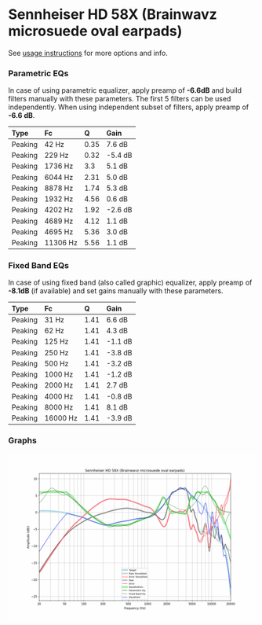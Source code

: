 # Sennheiser HD 58X (Brainwavz microsuede oval earpads)
See [usage instructions](https://github.com/jaakkopasanen/AutoEq#usage) for more options and info.

### Parametric EQs
In case of using parametric equalizer, apply preamp of **-6.6dB** and build filters manually
with these parameters. The first 5 filters can be used independently.
When using independent subset of filters, apply preamp of **-6.6 dB**.

| Type    | Fc       |    Q | Gain    |
|:--------|:---------|:-----|:--------|
| Peaking | 42 Hz    | 0.35 | 7.6 dB  |
| Peaking | 229 Hz   | 0.32 | -5.4 dB |
| Peaking | 1736 Hz  | 3.3  | 5.1 dB  |
| Peaking | 6044 Hz  | 2.31 | 5.0 dB  |
| Peaking | 8878 Hz  | 1.74 | 5.3 dB  |
| Peaking | 1932 Hz  | 4.56 | 0.6 dB  |
| Peaking | 4202 Hz  | 1.92 | -2.6 dB |
| Peaking | 4689 Hz  | 4.12 | 1.1 dB  |
| Peaking | 4695 Hz  | 5.36 | 3.0 dB  |
| Peaking | 11306 Hz | 5.56 | 1.1 dB  |

### Fixed Band EQs
In case of using fixed band (also called graphic) equalizer, apply preamp of **-8.1dB**
(if available) and set gains manually with these parameters.

| Type    | Fc       |    Q | Gain    |
|:--------|:---------|:-----|:--------|
| Peaking | 31 Hz    | 1.41 | 6.6 dB  |
| Peaking | 62 Hz    | 1.41 | 4.3 dB  |
| Peaking | 125 Hz   | 1.41 | -1.1 dB |
| Peaking | 250 Hz   | 1.41 | -3.8 dB |
| Peaking | 500 Hz   | 1.41 | -3.2 dB |
| Peaking | 1000 Hz  | 1.41 | -1.2 dB |
| Peaking | 2000 Hz  | 1.41 | 2.7 dB  |
| Peaking | 4000 Hz  | 1.41 | -0.8 dB |
| Peaking | 8000 Hz  | 1.41 | 8.1 dB  |
| Peaking | 16000 Hz | 1.41 | -3.9 dB |

### Graphs
![](./Sennheiser%20HD%2058X%20(Brainwavz%20microsuede%20oval%20earpads).png)